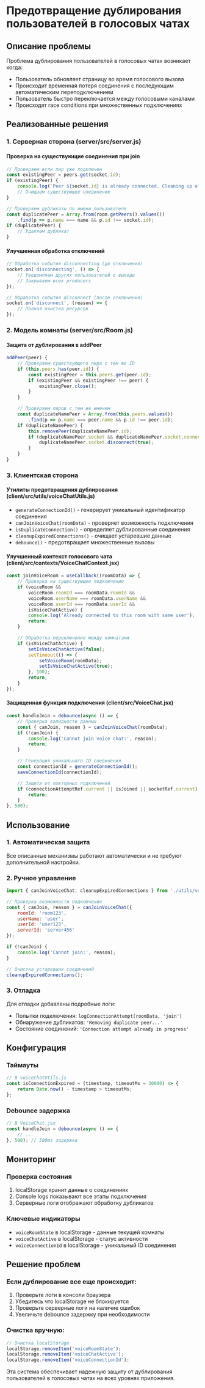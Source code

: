 # Предотвращение дублирования пользователей в голосовых чатах

## Описание проблемы
Проблема дублирования пользователей в голосовых чатах возникает когда:
- Пользователь обновляет страницу во время голосового вызова
- Происходит временная потеря соединения с последующим автоматическим переподключением
- Пользователь быстро переключается между голосовыми каналами
- Происходят race conditions при множественных подключениях

## Реализованные решения

### 1. Серверная сторона (server/src/server.js)

#### Проверка на существующие соединения при join
```javascript
// Проверяем если пир уже подключен
const existingPeer = peers.get(socket.id);
if (existingPeer) {
    console.log(`Peer ${socket.id} is already connected. Cleaning up old connection.`);
    // Очищаем существующее соединение
}

// Проверяем дубликаты по имени пользователя
const duplicatePeer = Array.from(room.getPeers().values())
    .find(p => p.name === name && p.id !== socket.id);
if (duplicatePeer) {
    // Удаляем дубликат
}
```

#### Улучшенная обработка отключений
```javascript
// Обработка события disconnecting (до отключения)
socket.on('disconnecting', () => {
    // Уведомляем других пользователей о выходе
    // Закрываем всех producers
});

// Обработка события disconnect (после отключения)
socket.on('disconnect', (reason) => {
    // Полная очистка ресурсов
});
```

### 2. Модель комнаты (server/src/Room.js)

#### Защита от дублирования в addPeer
```javascript
addPeer(peer) {
    // Проверяем существующего пира с тем же ID
    if (this.peers.has(peer.id)) {
        const existingPeer = this.peers.get(peer.id);
        if (existingPeer && existingPeer !== peer) {
            existingPeer.close();
        }
    }

    // Проверяем пиров с тем же именем
    const duplicateNamePeer = Array.from(this.peers.values())
        .find(p => p.name === peer.name && p.id !== peer.id);
    if (duplicateNamePeer) {
        this.removePeer(duplicateNamePeer.id);
        if (duplicateNamePeer.socket && duplicateNamePeer.socket.connected) {
            duplicateNamePeer.socket.disconnect(true);
        }
    }
}
```

### 3. Клиентская сторона

#### Утилиты предотвращения дублирования (client/src/utils/voiceChatUtils.js)
- `generateConnectionId()` - генерирует уникальный идентификатор соединения
- `canJoinVoiceChat(roomData)` - проверяет возможность подключения
- `isDuplicateConnection()` - определяет дублированные соединения
- `cleanupExpiredConnections()` - очищает устаревшие данные
- `debounce()` - предотвращает множественные вызовы

#### Улучшенный контекст голосового чата (client/src/contexts/VoiceChatContext.jsx)
```javascript
const joinVoiceRoom = useCallback((roomData) => {
    // Проверка на существующее подключение
    if (voiceRoom && 
        voiceRoom.roomId === roomData.roomId && 
        voiceRoom.userName === roomData.userName &&
        voiceRoom.userId === roomData.userId &&
        isVoiceChatActive) {
        console.log('Already connected to this room with same user');
        return;
    }

    // Обработка переключения между комнатами
    if (isVoiceChatActive) {
        setIsVoiceChatActive(false);
        setTimeout(() => {
            setVoiceRoom(roomData);
            setIsVoiceChatActive(true);
        }, 100);
        return;
    }
});
```

#### Защищенная функция подключения (client/src/VoiceChat.jsx)
```javascript
const handleJoin = debounce(async () => {
    // Проверка валидности данных
    const { canJoin, reason } = canJoinVoiceChat(roomData);
    if (!canJoin) {
        console.log('Cannot join voice chat:', reason);
        return;
    }

    // Генерация уникального ID соединения
    const connectionId = generateConnectionId();
    saveConnectionId(connectionId);

    // Защита от повторных подключений
    if (connectionAttemptRef.current || isJoined || socketRef.current) {
        return;
    }
}, 500);
```

## Использование

### 1. Автоматическая защита
Все описанные механизмы работают автоматически и не требуют дополнительной настройки.

### 2. Ручное управление
```javascript
import { canJoinVoiceChat, cleanupExpiredConnections } from './utils/voiceChatUtils';

// Проверка возможности подключения
const { canJoin, reason } = canJoinVoiceChat({
    roomId: 'room123',
    userName: 'user',
    userId: 'user123',
    serverId: 'server456'
});

if (!canJoin) {
    console.log('Cannot join:', reason);
}

// Очистка устаревших соединений
cleanupExpiredConnections();
```

### 3. Отладка
Для отладки добавлены подробные логи:
- Попытки подключения: `logConnectionAttempt(roomData, 'join')`
- Обнаружение дубликатов: `'Removing duplicate peer...'`
- Состояние соединений: `'Connection attempt already in progress'`

## Конфигурация

### Таймауты
```javascript
// В voiceChatUtils.js
const isConnectionExpired = (timestamp, timeoutMs = 30000) => {
    return Date.now() - timestamp > timeoutMs;
};
```

### Debounce задержка
```javascript
// В VoiceChat.jsx
const handleJoin = debounce(async () => {
    // ...
}, 500); // 500ms задержка
```

## Мониторинг

### Проверка состояния
1. localStorage хранит данные о соединениях
2. Console logs показывают все этапы подключения
3. Серверные логи отображают обработку дубликатов

### Ключевые индикаторы
- `voiceRoomState` в localStorage - данные текущей комнаты
- `voiceChatActive` в localStorage - статус активности
- `voiceConnectionId` в localStorage - уникальный ID соединения

## Решение проблем

### Если дублирование все еще происходит:
1. Проверьте логи в консоли браузера
2. Убедитесь что localStorage не блокируется
3. Проверьте серверные логи на наличие ошибок
4. Увеличьте debounce задержку при необходимости

### Очистка вручную:
```javascript
// Очистка localStorage
localStorage.removeItem('voiceRoomState');
localStorage.removeItem('voiceChatActive');
localStorage.removeItem('voiceConnectionId');
```

Эта система обеспечивает надежную защиту от дублирования пользователей в голосовых чатах на всех уровнях приложения.
